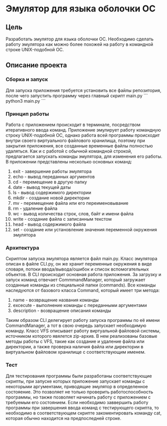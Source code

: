 <h1>Эмулятор для языка оболочки ОС</h1>

<h2>Цель</h2>
Разработать эмулятор для языка оболочки ОС. Необходимо сделать работу эмулятора как можно более похожей на работу в командной строке UNIX-подобной ОС.

<h2>Описание проекта</h2>
<h3>Сборка и запуск</h3>
Для запуска приложения требуется установить все файлы репозитория, после чего запустить программу через главный скрипт main.py
```
python3 main.py
```

<h3>Принцип работы</h3>
Работа с приложением происходит в терминале, посредством итеративного ввода команд.
Приложение эмулирует работу командную строку UNIX-подобной ОС, однако работа всей программы происходит внутри своего виртуального файлового хранилища, поэтому при закрытия приложения, все созданные временные файлы полностью удаляться.
Как и с работой с обычной командной строкой, предлагается запускать команды эмулятора, для изменения его работы. В приложении представлены несколько основных команд:
<ol>
  <li>exit - завершение работы эмулятора</li>
  <li>echo - вывод переданных аргументов</li>
  <li>cd - перемещение в другую папку</li>
  <li>date - вывод текущей даты</li>
  <li>ls - вывод содержимого директории</li>
  <li>mkdir - создание новой директории</li>
  <li>mv - перемещение файла или его переименовывание</li>
  <li>rm - удаление файла</li>
  <li>wc - вывод количества строк, слов, байт и имени файла</li>
  <li>write - создание файла с записанным текстом</li>
  <li>head - вывод содержимого файла</li>
  <li>set - создание или установление значения переменной окружения эмулятора</li>
</ol>

<h3>Архитектура</h3>
Скриптом запуска эмулятора является файл main.py. Класс эмулятора описан в файле CLI.py, он же хранит переменные окружения в виде словаря, потоки ввода/вывода/ошибок и список вспомогательных объектов. В CLI происходит основная работа приложения. 
За загрузку и запуск команд отвечает CommmandManager, который загружает созданные команды из специальной папки (commands). 
Все команды наследуются от базового класса Command, который имеет три метода:
<ol>
  <li>name - возвращение названия команды</li>
  <li>excecute - выполнение команды с переданными аргументами</li>
  <li>description - возвращение описания команды</li>
</ol>
Таким образом CLI делегирует работу запуска программы по её имени CommandManager, а тот в свою очередь запускает необходимую команду.
Класс VFS описывает работу виртуальной файловой системы, источником которого явялется zip-архив. В нем реализованы базовые методы работы с VFS, такие как создание и удаление файла или директории, а также проверка наличия файла или директории в виртуальном файловом хранилище с соответствующим именем.

<h3>Тест</h3>
Для тестирования программы были разработаны соответствующие скрипты, при запуске которых приложение запускает команды с некоторыми аргументами, приводящие эмулятор в определенное состояение. Это позволяет не только проверить работоспособность программы, но также позволяет начинать работу с приложением с требуемым его состоянием. Если необходимо заввершить работу программы при завершения ввода команд с тестирующего скрипта, то необходимо в соответствующем скрипте закоментировать команду cat, которая обычно находится на предпоследней строке.
